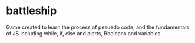 # battleship
Game created to learn the process of pesuedo code, and the fundamentals of JS including while, if, else and alerts, Booleans and variables
